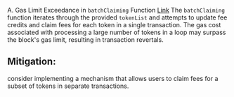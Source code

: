A. Gas Limit Exceedance in `batchClaiming` Function
[Link](https://github.com/code-423n4/2024-01-curves/blob/516aedb7b9a8d341d0d2666c23780d2bd8a9a600/contracts/FeeSplitter.sol#L103-L120)
The `batchClaiming` function iterates through the provided `tokenList` and attempts to update fee credits and claim fees for each token in a single transaction. The gas cost associated with processing a large number of tokens in a loop may surpass the block's gas limit, resulting in transaction revertals.

## Mitigation:
consider implementing a mechanism that allows users to claim fees for a subset of tokens in separate transactions. 